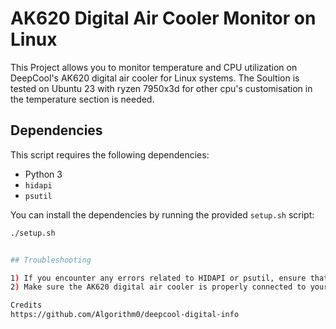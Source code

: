 # AK620 Digital Air Cooler Monitor on Linux

This Project allows you to monitor temperature and CPU utilization on DeepCool's AK620 digital air cooler for Linux systems. The Soultion is tested on Ubuntu 23 with ryzen 7950x3d for other cpu's customisation in the temperature section is needed.

## Dependencies

This script requires the following dependencies:
- Python 3
- `hidapi`
- `psutil`

You can install the dependencies by running the provided `setup.sh` script:
```bash
./setup.sh


## Troubleshooting

1) If you encounter any errors related to HIDAPI or psutil, ensure that the dependencies are installed correctly by running the setup.sh script.
2) Make sure the AK620 digital air cooler is properly connected to your system and that the correct Vendor ID and Product ID are set in the script.

Credits
https://github.com/Algorithm0/deepcool-digital-info